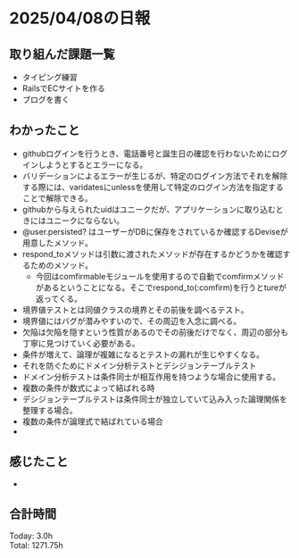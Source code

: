 # 2025/04/08の日報
## 取り組んだ課題一覧
* タイピング練習
*  RailsでECサイトを作る
*  ブログを書く
## わかったこと
*  githubログインを行うとき、電話番号と誕生日の確認を行わないためにログインしようとするとエラーになる。
  *  バリデーションによるエラーが生じるが、特定のログイン方法でそれを解除する際には、varidatesにunlessを使用して特定のログイン方法を指定することで解除できる。
*  githubから与えられたuidはユニークだが、アプリケーションに取り込むときにはユニークにならない。
* @user.persisted? はユーザーがDBに保存をされているか確認するDeviseが用意したメソッド。
* respond_toメソッドは引数に渡されたメソッドが存在するかどうかを確認するためのメソッド。
  *  今回はcomfirmableモジュールを使用するので自動でcomfirmメソッドがあるということになる。そこでrespond_to(:comfirm)を行うとtureが返ってくる。
*  境界値テストとは同値クラスの境界とその前後を調べるテスト。
  *  境界値にはバグが潜みやすいので、その周辺を入念に調べる。
*  欠陥は欠陥を隠すという性質があるのでその前後だけでなく、周辺の部分も丁寧に見つけていく必要がある。
*  条件が増えて、論理が複雑になるとテストの漏れが生じやすくなる。
  *  それを防ぐためにドメイン分析テストとデシジョンテーブルテスト
*  ドメイン分析テストは条件同士が相互作用を持つような場合に使用する。
  *  複数の条件が数式によって結ばれる時
*  デシジョンテーブルテストは条件同士が独立していて込み入った論理関係を整理する場合。
  *  複数の条件が論理式で結ばれている場合
  *                     
## 感じたこと
* 
##  合計時間 
Today: 3.0h<br>
Total: 1271.75h
